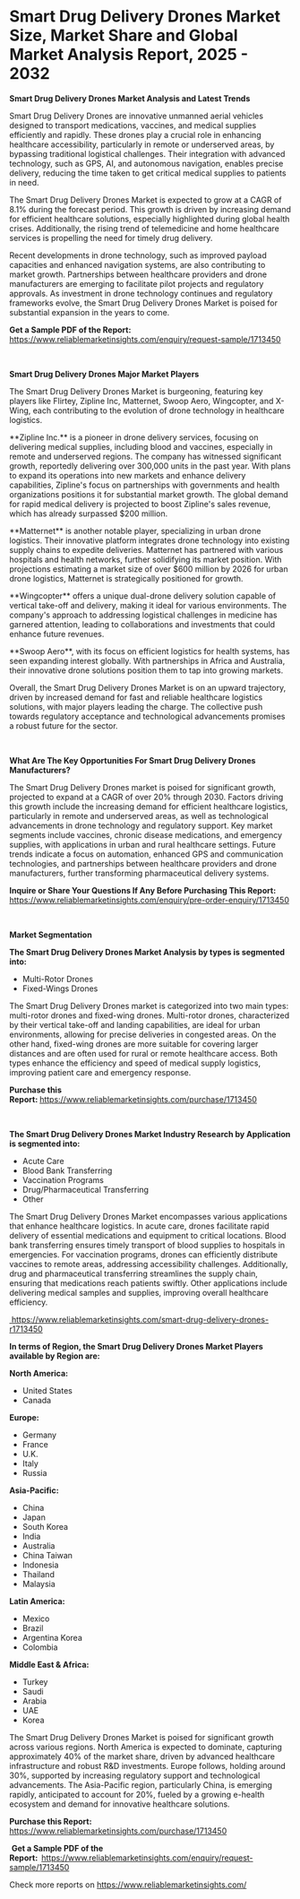 <p><h1>Smart Drug Delivery Drones Market Size, Market Share and Global Market Analysis Report, 2025 - 2032</h1></p><p><strong>Smart Drug Delivery Drones Market Analysis and Latest Trends</strong></p>
<p><p>Smart Drug Delivery Drones are innovative unmanned aerial vehicles designed to transport medications, vaccines, and medical supplies efficiently and rapidly. These drones play a crucial role in enhancing healthcare accessibility, particularly in remote or underserved areas, by bypassing traditional logistical challenges. Their integration with advanced technology, such as GPS, AI, and autonomous navigation, enables precise delivery, reducing the time taken to get critical medical supplies to patients in need.</p><p>The Smart Drug Delivery Drones Market is expected to grow at a CAGR of 8.1% during the forecast period. This growth is driven by increasing demand for efficient healthcare solutions, especially highlighted during global health crises. Additionally, the rising trend of telemedicine and home healthcare services is propelling the need for timely drug delivery.</p><p>Recent developments in drone technology, such as improved payload capacities and enhanced navigation systems, are also contributing to market growth. Partnerships between healthcare providers and drone manufacturers are emerging to facilitate pilot projects and regulatory approvals. As investment in drone technology continues and regulatory frameworks evolve, the Smart Drug Delivery Drones Market is poised for substantial expansion in the years to come.</p></p>
<p><strong>Get a Sample PDF of the Report:&nbsp;</strong> <a href="https://www.reliablemarketinsights.com/enquiry/request-sample/1713450?utm_campaign=3586&utm_medium=2&utm_source=Github&utm_content=ia&utm_term=28032025&utm_id=smart-drug-delivery-drones">https://www.reliablemarketinsights.com/enquiry/request-sample/1713450</a></p>
<p>&nbsp;</p>
<p><strong>Smart Drug Delivery Drones Major Market Players</strong></p>
<p><p>The Smart Drug Delivery Drones Market is burgeoning, featuring key players like Flirtey, Zipline Inc, Matternet, Swoop Aero, Wingcopter, and X-Wing, each contributing to the evolution of drone technology in healthcare logistics.</p><p>**Zipline Inc.** is a pioneer in drone delivery services, focusing on delivering medical supplies, including blood and vaccines, especially in remote and underserved regions. The company has witnessed significant growth, reportedly delivering over 300,000 units in the past year. With plans to expand its operations into new markets and enhance delivery capabilities, Zipline's focus on partnerships with governments and health organizations positions it for substantial market growth. The global demand for rapid medical delivery is projected to boost Zipline's sales revenue, which has already surpassed $200 million.</p><p>**Matternet** is another notable player, specializing in urban drone logistics. Their innovative platform integrates drone technology into existing supply chains to expedite deliveries. Matternet has partnered with various hospitals and health networks, further solidifying its market position. With projections estimating a market size of over $600 million by 2026 for urban drone logistics, Matternet is strategically positioned for growth.</p><p>**Wingcopter** offers a unique dual-drone delivery solution capable of vertical take-off and delivery, making it ideal for various environments. The company's approach to addressing logistical challenges in medicine has garnered attention, leading to collaborations and investments that could enhance future revenues.</p><p>**Swoop Aero**, with its focus on efficient logistics for health systems, has seen expanding interest globally. With partnerships in Africa and Australia, their innovative drone solutions position them to tap into growing markets.</p><p>Overall, the Smart Drug Delivery Drones Market is on an upward trajectory, driven by increased demand for fast and reliable healthcare logistics solutions, with major players leading the charge. The collective push towards regulatory acceptance and technological advancements promises a robust future for the sector.</p></p>
<p>&nbsp;</p>
<p><strong>What Are The Key Opportunities For Smart Drug Delivery Drones Manufacturers?</strong></p>
<p><p>The Smart Drug Delivery Drones market is poised for significant growth, projected to expand at a CAGR of over 20% through 2030. Factors driving this growth include the increasing demand for efficient healthcare logistics, particularly in remote and underserved areas, as well as technological advancements in drone technology and regulatory support. Key market segments include vaccines, chronic disease medications, and emergency supplies, with applications in urban and rural healthcare settings. Future trends indicate a focus on automation, enhanced GPS and communication technologies, and partnerships between healthcare providers and drone manufacturers, further transforming pharmaceutical delivery systems.</p></p>
<p><strong>Inquire or Share Your Questions If Any Before Purchasing This Report:</strong> <a href="https://www.reliablemarketinsights.com/enquiry/pre-order-enquiry/1713450?utm_campaign=3586&utm_medium=2&utm_source=Github&utm_content=ia&utm_term=28032025&utm_id=smart-drug-delivery-drones">https://www.reliablemarketinsights.com/enquiry/pre-order-enquiry/1713450</a></p>
<p>&nbsp;</p>
<p><strong>Market Segmentation</strong></p>
<p><strong>The Smart Drug Delivery Drones Market Analysis by types is segmented into:</strong></p>
<p><ul><li>Multi-Rotor Drones</li><li>Fixed-Wings Drones</li></ul></p>
<p><p>The Smart Drug Delivery Drones market is categorized into two main types: multi-rotor drones and fixed-wing drones. Multi-rotor drones, characterized by their vertical take-off and landing capabilities, are ideal for urban environments, allowing for precise deliveries in congested areas. On the other hand, fixed-wing drones are more suitable for covering larger distances and are often used for rural or remote healthcare access. Both types enhance the efficiency and speed of medical supply logistics, improving patient care and emergency response.</p></p>
<p><strong>Purchase this Report:&nbsp;</strong><a href="https://www.reliablemarketinsights.com/purchase/1713450?utm_campaign=3586&utm_medium=2&utm_source=Github&utm_content=ia&utm_term=28032025&utm_id=smart-drug-delivery-drones">https://www.reliablemarketinsights.com/purchase/1713450</a></p>
<p>&nbsp;</p>
<p><strong>The Smart Drug Delivery Drones Market Industry Research by Application is segmented into:</strong></p>
<p><ul><li>Acute Care</li><li>Blood Bank Transferring</li><li>Vaccination Programs</li><li>Drug/Pharmaceutical Transferring</li><li>Other</li></ul></p>
<p><p>The Smart Drug Delivery Drones Market encompasses various applications that enhance healthcare logistics. In acute care, drones facilitate rapid delivery of essential medications and equipment to critical locations. Blood bank transferring ensures timely transport of blood supplies to hospitals in emergencies. For vaccination programs, drones can efficiently distribute vaccines to remote areas, addressing accessibility challenges. Additionally, drug and pharmaceutical transferring streamlines the supply chain, ensuring that medications reach patients swiftly. Other applications include delivering medical samples and supplies, improving overall healthcare efficiency.</p></p>
<p><a href="https://www.reliablemarketinsights.com/smart-drug-delivery-drones-r1713450?utm_campaign=3586&utm_medium=2&utm_source=Github&utm_content=ia&utm_term=28032025&utm_id=smart-drug-delivery-drones">&nbsp;https://www.reliablemarketinsights.com/smart-drug-delivery-drones-r1713450</a></p>
<p><strong>In terms of Region, the Smart Drug Delivery Drones Market Players available by Region are:</strong></p>
<p>
    <p> <strong> North America: </strong>
        <ul>
            <li>United States</li>
            <li>Canada</li>
        </ul>
        </p> 
    <p> <strong> Europe: </strong>
        <ul>
            <li>Germany</li>
            <li>France</li>
            <li>U.K.</li>
            <li>Italy</li>
            <li>Russia</li>
        </ul>
        </p> 
    <p> <strong> Asia-Pacific: </strong>
        <ul>
            <li>China</li>
            <li>Japan</li>
            <li>South Korea</li>
            <li>India</li>
            <li>Australia</li>
            <li>China Taiwan</li>
            <li>Indonesia</li>
            <li>Thailand</li>
            <li>Malaysia</li>
        </ul>
        </p> 
    <p> <strong> Latin America: </strong>
        <ul>
            <li>Mexico</li>
            <li>Brazil</li>
            <li>Argentina Korea</li>
            <li>Colombia</li>
        </ul>
        </p> 
    <p> <strong> Middle East & Africa: </strong>
        <ul>
            <li>Turkey</li>
            <li>Saudi</li>
            <li>Arabia</li>
            <li>UAE</li>
            <li>Korea</li>
        </ul>
    </p>
    </p>
<p><p>The Smart Drug Delivery Drones Market is poised for significant growth across various regions. North America is expected to dominate, capturing approximately 40% of the market share, driven by advanced healthcare infrastructure and robust R&D investments. Europe follows, holding around 30%, supported by increasing regulatory support and technological advancements. The Asia-Pacific region, particularly China, is emerging rapidly, anticipated to account for 20%, fueled by a growing e-health ecosystem and demand for innovative healthcare solutions.</p></p>
<p><strong>Purchase this Report: </strong><a href="https://www.reliablemarketinsights.com/purchase/1713450?utm_campaign=3586&utm_medium=2&utm_source=Github&utm_content=ia&utm_term=28032025&utm_id=smart-drug-delivery-drones">https://www.reliablemarketinsights.com/purchase/1713450</a></p>
<p>&nbsp;<strong>Get a Sample PDF of the Report:&nbsp;&nbsp;</strong><a href="https://www.reliablemarketinsights.com/enquiry/request-sample/1713450?utm_campaign=3586&utm_medium=2&utm_source=Github&utm_content=ia&utm_term=28032025&utm_id=smart-drug-delivery-drones">https://www.reliablemarketinsights.com/enquiry/request-sample/1713450</a></p>
<p><strong></strong></p>
<p>Check more reports on <a href="https://www.reliablemarketinsights.com/?utm_campaign=3586&utm_medium=2&utm_source=Github&utm_content=ia&utm_term=28032025&utm_id=smart-drug-delivery-drones">https://www.reliablemarketinsights.com/</a></p>